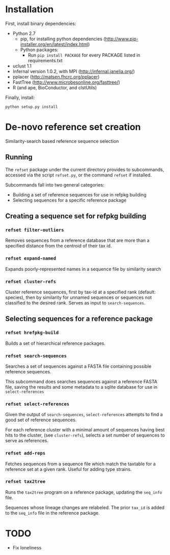 # Installation

First, install binary dependencies:

* Python 2.7
    - pip, for installing python dependencies (http://www.pip-installer.org/en/latest/index.html)
    - Python packages:
        + Run `pip install PACKAGE` for every PACKAGE listed in requirements.txt
* uclust 1.1
* Infernal version 1.0.2, with MPI (http://infernal.janelia.org/)
* pplacer (http://matsen.fhcrc.org/pplacer)
* FastTree (http://www.microbesonline.org/fasttree/)
* R (and ape, BioConductor, and clstUtils)

Finally, install:

    python setup.py install

# De-novo reference set creation

Similarity-search based reference sequence selection

## Running

The `refset` package under the current directory provides to subcommands,
accessed via the script `refset.py`, or the command `refset` if installed.

Subcommands fall into two general categories:

* Building a set of reference sequences for use in refpkg building
* Selecting sequences for a specific reference package

## Creating a sequence set for refpkg building

### `refset filter-outliers`

Removes sequences from a reference database that are more than a specified
distance from the centroid of their tax id.

### `refset expand-named`

Expands poorly-represented names in a sequence file by similarity search

### `refset cluster-refs`

Cluster reference sequences, first by tax-id at a specified rank (default:
species), then by similarity for unnamed sequences or sequences not classified
to the desired rank.  Serves as input to `search-sequences`.

## Selecting sequences for a reference package

### `refset hrefpkg-build`

Builds a set of hierarchical reference packages.

### `refset search-sequences`

Searches a set of sequences against a FASTA file containing possible reference sequences.

This subcommand does searches sequences against a reference FASTA file, saving
the results and some metadata to a sqlite database for use in
`select-references`

### `refset select-references`

Given the output of `search-sequences`, `select-references` attempts to find a
good set of reference sequences.

For each reference cluster  with a minimal amount of sequences having best hits
to the cluster, (see `cluster-refs`), selects a set number of sequences to
serve as references.

### `refset add-reps`

Fetches sequences from a sequence file which match the taxtable for a reference
set at a given rank. Useful for adding type strains.

### `refset tax2tree`

Runs the `tax2tree` program on a reference package, updating the `seq_info`
file.

Sequences whose lineage changes are relabeled. The prior `tax_id` is added to
the `seq_info` file in the reference package.

# TODO
* Fix loneliness

